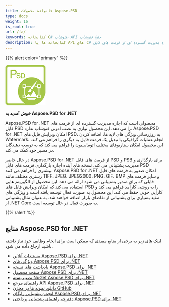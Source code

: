 ```yaml
---
title: خانواده محصولات Aspose.PSD
type: docs
weight: 16
is_root: true
url: /fa/
keywords: کتابخانه C# فتوشاپ، API جاوا فتوشاپ
description: کتابخانه ها یا API های C# و جاوا فتوشاپ به شما اجازه مدیریت گسترده ای از فرمت های فایل PSD را می دهند. این محصولات نیازی به نصب ادوبی فتوشاپ ندارند و فرمت های فایل PSD و PSB را برای بارگذاری، مدیریت و تبدیل آنها به فرمت های فایل های رستری مختلف مانند TIFF، JPEG، JPEG2000، PNG، GIF و BMP پشتیبانی می کنند.
---
```


{{% alert color="primary" %}} 

**![لوگوی محصول Aspose.PSD برای .NET](home_1.png)**

**خوش آمدید به Aspose.PSD for .NET**

Aspose.PSD for .NET محصولی است که اجازه مدیریت گسترده ای از فرمت های فایل PSD را می دهد. این محصول نیازی به نصب ادوبی فتوشاپ ندارد. Aspose.PSD for .NET امکان ویرایش فایل های PSD، به روزرسانی ویژگی های لایه ها، اضافه کردن Watermark، انجام عملیات گرافیکی یا تبدیل یک فرمت فایل به دیگری را فراهم می کند. این محصول امکان سناریوهای مختلف اتوماسیون را فراهم می کند که به توسعه دهندگان در مسیر خود کمک می کند.

در حال حاضر Aspose.PSD for .NET از فرمت های فایل PSD و PSB برای بارگذاری و مدیریت پشتیبانی می کند. نسخه های آینده اجازه بارگذاری فرمت های فایل PSD بیشتری را فراهم می کنند. Aspose.PSD for .NET امکان صدور به فرمت های فایل رستری مختلف مانند TIFF، JPEG، JPEG2000، PNG، GIF، BMP و سایر فرمت های فایلی که برای صدور پشتیبانی می شود ارائه می دهد. این محصول از الگوریتم هایی استفاده می کند که امکان ویرایش فایل های PSD را به روشی کارآمد فراهم می کند و کارایی خوبی حفظ می کند. این محصول به صورت فعال توسعه یافته است و ویژگی های مفید بسیاری برای پشتیبانی از تقاضای بازار اضافه خواهند شد. به عنوان مثال پشتیبانی از .NET Core به صورت فعال در حال توسعه است.

{{% /alert %}} 

## **منابع Aspose.PSD for .NET**

لینک های زیر به برخی از منابع مفیدی که ممکن است برای انجام وظایف خود نیاز داشته باشید ارجاع داده می شود.

- [مستندات آنلاین Aspose.PSD برای .NET](/psd/fa/net/)
- [ویژگی های Aspose.PSD برای .NET](/psd/fa/net/features/)
- [یادداشت های نسخه Aspose.PSD برای .NET](/psd/fa/net/release-notes/)
- [صفحه محصول Aspose.PSD برای .NET](https://products.aspose.com/psd/net)
- [نصب بسته NuGet Aspose.PSD برای .NET](https://www.nuget.org/packages/Aspose.PSD/)
- [راهنمای مرجع API Aspose.PSD برای .NET](https://reference.aspose.com/net/psd)
- [دانلود نمونه ها در مخزن GitHub](https://github.com/aspose-psd/Aspose.PSD-for-.NET)
- [انجمن پشتیبانی رایگان Aspose.PSD برای .NET](https://forum.aspose.com/c/psd)
- [دفترچه راهنمای پشتیبانی پرداختی Aspose.PSD برای .NET](https://helpdesk.aspose.com/)

